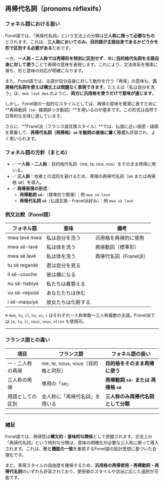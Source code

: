 ## 再帰代名詞（pronoms réflexifs）

### フォネル語における扱い

Fonel語では、「再帰代名詞」という文法上の分類は**三人称に限って必要なもの**とされます。これは、**三人称においてのみ、目的語が主語自身であるかどうかを形で区別する必要がある**ためです。

一方、**一人称・二人称では再帰形を特別に区別せず**、単に**目的格代名詞を主語自身に対して使う**ことで再帰の意味を表現します。これにより、文法体系を簡素に保ち、形と意味の対応が明確になります。

また、Fonel語では、主語が自分自身に対して動作を行う「再帰」の意味も、**汎用格代名詞を使えば構文上は問題なく表現できます**。たとえば「私は自分を洗う」は、`mwa lavé mwa` のように、**両方に汎用格を使うだけで意味が通じます**。

しかし、Fonel語の一般的なスタイルとしては、再帰の意味を簡潔に表すために**再帰動詞（`së-` 接頭辞つき動詞）**を用いるのが基本です。この形式は自然で日常的な文体に適しています。

さらに、**Franel派（フランス語互換スタイル）**では、仏語に近い語感・語順を尊重して、**再帰代名詞（再帰格）`së` を動詞の直後に置く形式**も許容され、よく用いられます。

### フォネル語の方針（まとめ）

- ✅ **一人称・二人称**：目的格代名詞（me, te, nos, vos）をそのまま再帰に用いる。  
- ✅ **三人称**：他者との混同を避けるため、専用の再帰代名詞（se または再帰格 së）を導入。  
- ✅ **再帰表現の形式**：  
  - **再帰動詞 `së-`**（標準的で簡潔）：例 `mwa së-lavé`  
  - **再帰代名詞 `së`**（仏語互換・Franel派好み）：例 `mwa së lavé`  

### 例文比較（Fonel語）

| フォネル語          | 意味               | 備考                  |
|---------------------|--------------------|-----------------------|
| mwa lavé mwa        | 私は自分を洗う     | 汎用格を再帰的に使用  |
| mwa së-lavé         | 私は体を洗う       | 再帰動詞（標準形）    |
| mwa së lavé         | 私は体を洗う       | 再帰代名詞（Franel派）|
| tu së regardé       | 君は自分を見る     |                       |
| il së-couche        | 彼は横になる       |                       |
| nu së-habiyé        | 私たちは着替える   |                       |
| vu së-repozé        | あなたたちは休む   |                       |
| i së-maquiyé        | 彼女たちは化粧する |                       |

※ `mwa`, `tu`, `il`, `nu`, `vu`, `i` はそれぞれ一人称単数〜三人称複数の主語。Franel派では `je`, `tu`, `il`, `nous`, `vous`, `elles` も使用可。

---

### フランス語との違い

| 項目            | フランス語                        | フォネル語の扱い                     |
|-----------------|-----------------------------------|--------------------------------------|
| 一・二人称の再帰| me, te, nous, vous（目的格と同形）| **目的格をそのまま再帰に使う**       |
| 三人称の再帰    | 専用の「se」                      | **再帰動詞 `së-` または 再帰格 `së`**|
| 用語としての区別| 全人称に「再帰代名詞」を用いる    | **三人称のみ再帰代名詞として分類**   |

---

### 補足

Fonel語では、再帰性は**構文的・意味的な関係**として把握されます。文法上の「再帰代名詞」という特別な分類は、意味の明確化が必要な三人称に限って導入されます。これは、**形と機能の一致**を重視するFonel語の設計思想に基づいた合理化です。

また、表現スタイルの自由度を確保するため、**汎用格の再帰使用・再帰動詞・再帰代名詞**のいずれも許容されており、使用者のスタイルや流派に応じた選択が可能です。
